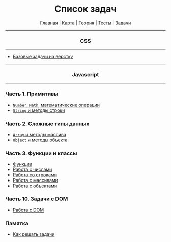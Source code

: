 <div align="center">

# Список задач

[Главная](https://github.com/dollaween/junior-roadmap/)
|
[Карта](/roadmap/README.md)
|
[Теория](/theory/README.md)
|
[Тесты](/tests/README.md)
|
[Задачи](/tasks/README.md)

</div>

---

<div align="center">

### CSS

</div>

---

- [Базовые задачи на верстку](./tasks/init.md)

---

<div align="center">

### Javascript

</div>

---

### Часть 1. Примитивы
* [`Number`, `Math`, математические операции](./number.md)
* [`String` и методы строки](./string.md)

### Часть 2. Сложные типы данных
* [`Array` и методы массива](./array.md)
* [`Object` и методы объекта](./object.md)

### Часть 3. Функции и классы
* [Функции](./function.md)
* [Работа с числами](./function-number.md)
* [Работа со строками](./function-string.md)
* [Работа с массивами](./function-array.md)
* [Работа с объектами](./function-object.md)

### Часть 10. Задачи с DOM
* [Работа с DOM](./function-dom.md)

### Памятка
* [Как решать задачи](./how-write-functions.md)

